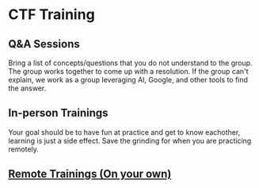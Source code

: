 # CTF Training
## Q&A Sessions
Bring a list of concepts/questions that you do not understand to the group. The group works together to come up with a resolution.
If the group can't explain, we work as a group leveraging AI, Google, and other tools to find the answer.
## In-person Trainings
Your goal should be to have fun at practice and get to know eachother, learning is just a side effect. 
Save the grinding for when you are practicing remotely.
## [Remote Trainings (On your own)](remote.md)

